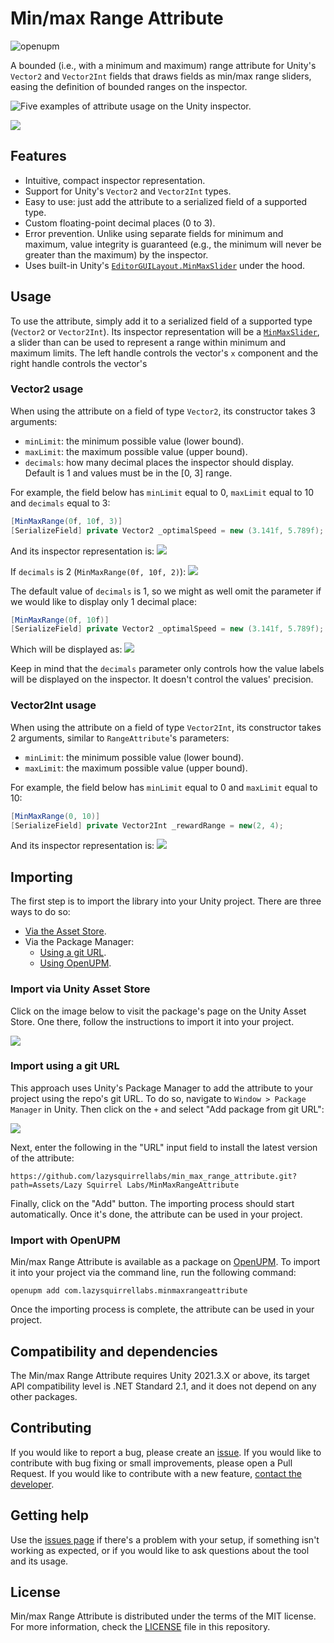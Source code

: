# Min/max Range Attribute
![openupm](https://img.shields.io/npm/v/com.lazysquirrellabs.minmaxrangeattribute?label=openupm&registry_uri=https://package.openupm.com)

A bounded (i.e., with a minimum and maximum) range attribute for Unity's `Vector2` and `Vector2Int` fields that draws fields as min/max range sliders, easing the definition of bounded ranges on the inspector.

![Five examples of attribute usage on the Unity inspector.](https://minmax.lslabs.dev/assets/images/header.gif)

[![](https://minmax.lslabs.dev/assets/images/get_unity.webp)](https://assetstore.unity.com/packages/tools/utilities/min-max-range-attribute-302500)

## Features
- Intuitive, compact inspector representation.
- Support for Unity's `Vector2` and `Vector2Int` types.
- Easy to use: just add the attribute to a serialized field of a supported type.
- Custom floating-point decimal places (0 to 3).
- Error prevention. Unlike using separate fields for minimum and maximum, value integrity is guaranteed (e.g., the minimum will never be greater than the maximum) by the inspector.
- Uses built-in Unity's  [`EditorGUILayout.MinMaxSlider`](https://docs.unity3d.com/ScriptReference/EditorGUILayout.MinMaxSlider.html) under the hood.


## Usage
To use the attribute, simply add it to a serialized field of a supported type (`Vector2` or `Vector2Int`). Its inspector representation will be a [`MinMaxSlider`](https://docs.unity3d.com/ScriptReference/EditorGUILayout.MinMaxSlider.html), a slider than can be used to represent a range within minimum and maximum limits. The left handle controls the vector's `x` component and the right handle controls the vector's

### Vector2 usage
When using the attribute on a field of type `Vector2`, its constructor takes 3 arguments:
- `minLimit`: the minimum possible value (lower bound).
- `maxLimit`: the maximum possible value (upper bound).
- `decimals`: how many decimal places the inspector should display. Default is 1 and values must be in the [0, 3] range.

For example, the field below has `minLimit` equal to 0, `maxLimit` equal to 10 and `decimals` equal to 3:
```csharp
[MinMaxRange(0f, 10f, 3)]
[SerializeField] private Vector2 _optimalSpeed = new (3.141f, 5.789f);
```

And its inspector representation is:
![](https://minmax.matheusamazonas.net/assets/images/usage/vector_3.png)

If `decimals` is 2 (`MinMaxRange(0f, 10f, 2)`):
![](https://minmax.matheusamazonas.net/assets/images/usage/vector_2.png)

The default value of `decimals` is 1, so we might as well omit the parameter if we would like to display only 1 decimal place:
```csharp
[MinMaxRange(0f, 10f)]
[SerializeField] private Vector2 _optimalSpeed = new (3.141f, 5.789f);
```

Which will be displayed as:
![](https://minmax.matheusamazonas.net/assets/images/usage/vector_1.png)

Keep in mind that the `decimals` parameter only controls how the value labels will be displayed on the inspector. It doesn't control the values' precision.

### Vector2Int usage
When using the attribute on a field of type `Vector2Int`, its constructor takes 2 arguments, similar to `RangeAttribute`'s parameters:
- `minLimit`: the minimum possible value (lower bound).
- `maxLimit`: the maximum possible value (upper bound).

For example, the field below has `minLimit` equal to 0 and `maxLimit` equal to 10:
```csharp
[MinMaxRange(0, 10)]
[SerializeField] private Vector2Int _rewardRange = new(2, 4);
```
And its inspector representation is:
![](https://minmax.matheusamazonas.net/assets/images/usage/vector_int.png)

## Importing
The first step is to import the library into your Unity project. There are three ways to do so:
- [Via the Asset Store](#import-via-unity-asset-store).
- Via the Package Manager:
    - [Using a git URL](#import-using-a-git-url).
    - [Using OpenUPM](#import-with-openupm).

### Import via Unity Asset Store
Click on the image below to visit the package's page on the Unity Asset Store. One there, follow the instructions to import it into your project.

[![](https://minmax.lslabs.dev/assets/images/get_unity.webp)](https://assetstore.unity.com/packages/tools/utilities/min-max-range-attribute-302500)

### Import using a git URL
This approach uses Unity's Package Manager to add the attribute to your project using the repo's git URL. To do so, navigate to `Window > Package Manager` in Unity. Then click on the `+` and select "Add package from git URL":

![](https://minmax.matheusamazonas.net/assets/images/upm_adding.png)

Next, enter the following in the "URL" input field to install the latest version of the attribute:
```
https://github.com/lazysquirrellabs/min_max_range_attribute.git?path=Assets/Lazy Squirrel Labs/MinMaxRangeAttribute
```
Finally, click on the "Add" button. The importing process should start automatically. Once it's done, the attribute can be used in your project.

### Import with OpenUPM
Min/max Range Attribute is available as a package on [OpenUPM](https://openupm.com/packages/com.lazysquirrellabs.minmaxrangeattribute/). To import it into your project via the command line, run the following command:
```
openupm add com.lazysquirrellabs.minmaxrangeattribute
```
Once the importing process is complete, the attribute can be used in your project.

## Compatibility and dependencies
The Min/max Range Attribute requires Unity 2021.3.X or above, its target API compatibility level is .NET Standard 2.1, and it does not depend on any other packages.

## Contributing
If you would like to report a bug, please create an [issue](https://github.com/lazysquirrellabs/min_max_range_attribute/issues). If you would like to contribute with bug fixing or small improvements, please open a Pull Request. If you would like to contribute with a new feature,  [contact the developer](https://matheusamazonas.net/contact.html).

## Getting help
Use the [issues page](https://github.com/lazysquirrellabs/min_max_range_attribute/issues) if there's a problem with your setup, if something isn't working as expected, or if you would like to ask questions about the tool and its usage.

## License
Min/max Range Attribute is distributed under the terms of the MIT license. For more information, check the [LICENSE](https://github.com/lazysquirrellabs/min_max_range_attribute/blob/main/LICENSE) file in this repository.
